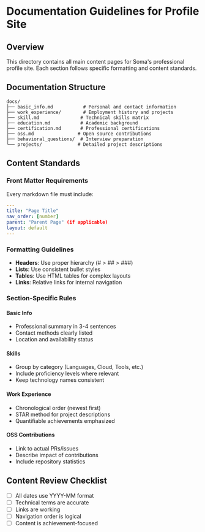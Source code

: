 # Documentation Guidelines for Profile Site

## Overview
This directory contains all main content pages for Soma's professional profile site. Each section follows specific formatting and content standards.

## Documentation Structure
```
docs/
├── basic_info.md           # Personal and contact information
├── work_experience/        # Employment history and projects
├── skill.md               # Technical skills matrix
├── education.md           # Academic background
├── certification.md       # Professional certifications
├── oss.md                # Open source contributions
├── behavioral_questions/  # Interview preparation
└── projects/             # Detailed project descriptions
```

## Content Standards

### Front Matter Requirements
Every markdown file must include:
```yaml
---
title: "Page Title"
nav_order: [number]
parent: "Parent Page" (if applicable)
layout: default
---
```

### Formatting Guidelines
- **Headers**: Use proper hierarchy (# > ## > ###)
- **Lists**: Use consistent bullet styles
- **Tables**: Use HTML tables for complex layouts
- **Links**: Relative links for internal navigation

### Section-Specific Rules

#### Basic Info
- Professional summary in 3-4 sentences
- Contact methods clearly listed
- Location and availability status

#### Skills
- Group by category (Languages, Cloud, Tools, etc.)
- Include proficiency levels where relevant
- Keep technology names consistent

#### Work Experience
- Chronological order (newest first)
- STAR method for project descriptions
- Quantifiable achievements emphasized

#### OSS Contributions
- Link to actual PRs/issues
- Describe impact of contributions
- Include repository statistics

## Content Review Checklist
- [ ] All dates use YYYY-MM format
- [ ] Technical terms are accurate
- [ ] Links are working
- [ ] Navigation order is logical
- [ ] Content is achievement-focused